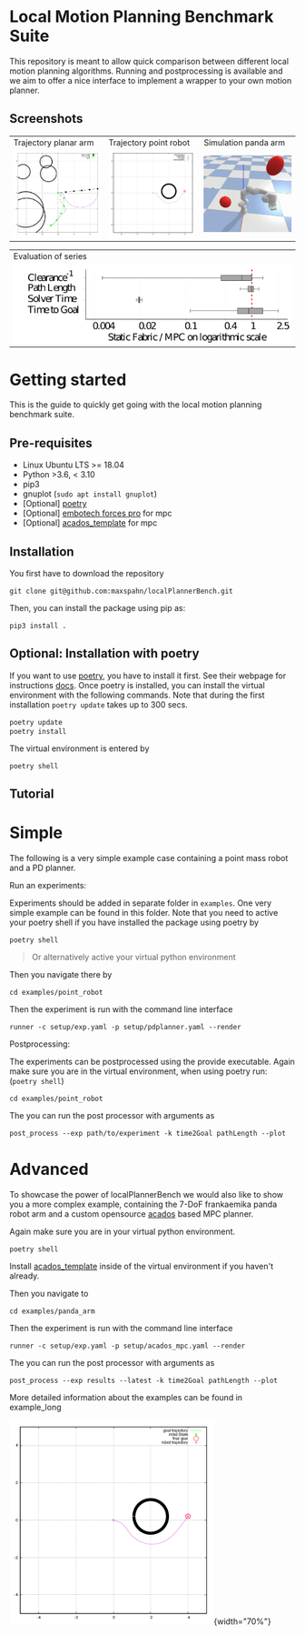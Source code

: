 Local Motion Planning Benchmark Suite
=====================================

This repository is meant to allow quick comparison between different
local motion planning algorithms. Running and postprocessing is
available and we aim to offer a nice interface to implement a wrapper to
your own motion planner.

Screenshots
-----------

<table>
 <tr>
  <td> Trajectory planar arm</td>
  <td> Trajectory point robot</td>
  <td> Simulation panda arm</td>
 </tr>
 <tr>
  <td> <img src="docs/source/img/trajectory_planar_arm.png" width="250"/> </td>
  <td> <img src="docs/source/img/trajectory_point_robot.png" width="250"/> </td>  
  <td> <img src="docs/source/img/trajectory_panda.gif" width="250"/> </td>  
 </tr>
</table>
<table>
 <tr>
  <td> Evaluation of series</td>
 </tr>
 <tr>
  <td> <img src="docs/source/img/results_comparison.png" width="500"/> </td>
 </tr>
</table>

Getting started
===============

This is the guide to quickly get going with the local motion planning
benchmark suite.

Pre-requisites
--------------

-   Linux Ubuntu LTS &gt;= 18.04
-   Python &gt;3.6, &lt; 3.10
-   pip3
-   gnuplot (`sudo apt install gnuplot`)
-   \[Optional\] [poetry](https://python-poetry.org/docs/)
-   \[Optional\] [embotech forces
    pro](https://www.embotech.com/products/forcespro/overview/) for mpc
-   \[Optional\] [acados_template](https://github.com/acados/acados/tree/master/interfaces/acados_template) for mpc

Installation
------------

You first have to download the repository

``` {.sourceCode .bash}
git clone git@github.com:maxspahn/localPlannerBench.git
```

Then, you can install the package using pip as:

``` {.sourceCode .bash}
pip3 install .
```

Optional: Installation with poetry
----------------------------------

If you want to use [poetry](https://python-poetry.org/docs/), you have
to install it first. See their webpage for instructions
[docs](https://python-poetry.org/docs/). Once poetry is installed, you
can install the virtual environment with the following commands. Note
that during the first installation `poetry update` takes up to 300 secs.

``` {.sourceCode .bash}
poetry update
poetry install
```

The virtual environment is entered by

``` {.sourceCode .bash}
poetry shell
```

Tutorial
--------

Simple
========

The following is a very simple example case containing a point mass robot and a PD planner.

Run an experiments:

Experiments should be added in separate folder in `examples`. One
very simple example can be found in this folder. Note that you need to
active your poetry shell if you have installed the package using poetry
by

``` {.sourceCode .bash}
poetry shell
```

> Or alternatively active your virtual python environment

Then you navigate there by

``` {.sourceCode .bash}
cd examples/point_robot
```

Then the experiment is run with the command line interface

``` {.sourceCode .bash}
runner -c setup/exp.yaml -p setup/pdplanner.yaml --render
```

Postprocessing:

The experiments can be postprocessed using the provide executable. Again make sure you are in the virtual environment, when
using poetry run: 
(`poetry shell`)

``` {.sourceCode .bash}
cd examples/point_robot
```

The you can run the post processor with arguments as

``` {.sourceCode .bash}
post_process --exp path/to/experiment -k time2Goal pathLength --plot
```

Advanced
========

To showcase the power of localPlannerBench we would also like to show you a more complex example, containing the 7-DoF frankaemika panda robot arm and a custom opensource [acados](https://github.com/acados/acados) based MPC planner.

Again make sure you are in your virtual python environment.
``` {.sourceCode .bash}
poetry shell
```

Install [acados_template](https://github.com/acados/acados/tree/master/interfaces/acados_template) inside of the virtual environment if you haven't already.

Then you navigate to 

``` {.sourceCode .bash}
cd examples/panda_arm
```

Then the experiment is run with the command line interface

``` {.sourceCode .bash}
runner -c setup/exp.yaml -p setup/acados_mpc.yaml --render
```

The you can run the post processor with arguments as

``` {.sourceCode .bash}
post_process --exp results --latest -k time2Goal pathLength --plot
```

More detailed information about the examples can be found in
example\_long

![Example trajectory](docs/source/img/trajectory_point_robot.png){width="70%"}
